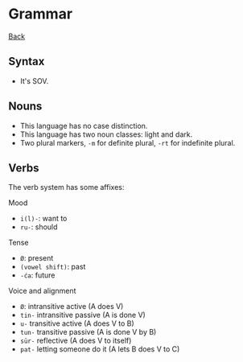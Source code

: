 
Grammar
=======

[Back](README)

## Syntax

- It's SOV.

## Nouns

- This language has no case distinction.
- This language has two noun classes: light and dark.
- Two plural markers, `-m` for definite plural, `-rt` for indefinite plural.

## Verbs

The verb system has some affixes:

Mood
- `i(l)-`: want to
- `ru-`: should

Tense
- `Ø`: present
- `(vowel shift)`: past
- `-ća`: future

Voice and alignment
- `Ø`: intransitive active (A does V)
- `tin-` intransitive passive (A is done V)
- `u-` transitive active (A does V to B)
- `tun-` transitive passive (A is done V by B)
- `sür-` reflective (A does V to itself)
- `pat-` letting someone do it (A lets B does V to C)